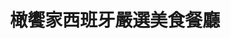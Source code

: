 ---
title: "橄饗家西班牙嚴選美食餐廳"
description: "橄饗家西班牙嚴選美食餐廳"
layout: shop
keywords:
  - 美食競賽
  - 台灣美食
  - 美食精選
datePublished: "2025-06-30"
dateModified: "2025-07-04"
city: "台南市"
district: "安平區"
address: "台南市安平區安北路590號590, Anbei Rd., Anping DistNo"
phone: "063911687"
geo: "22.998352566357422, 120.1489561239214"
google_map: "https://maps.app.goo.gl/jUG8e7pdfUuqXBqC6"
footinder: "https://footinder.com.tw/%e5%8f%b0%e5%8d%97%e5%b8%82%e5%ae%89%e5%b9%b3%e5%8d%80/395/"
official: "https://www.naforst.com/"
award:
  - name: "500盤"
    year: "2024"
    entries:
      - dishes:
          - "台南女婿的酒香甜蜜豬舌磚"

---
